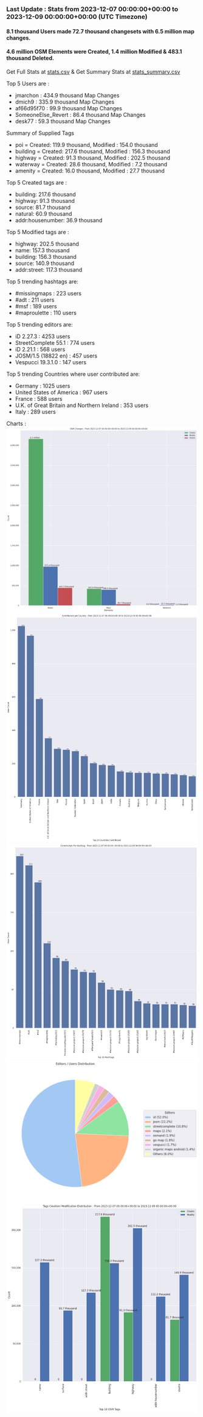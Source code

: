 ### Last Update : Stats from 2023-12-07 00:00:00+00:00 to 2023-12-09 00:00:00+00:00 (UTC Timezone)

#### 8.1 thousand Users made 72.7 thousand changesets with 6.5 million map changes.
#### 4.6 million OSM Elements were Created, 1.4 million Modified & 483.1 thousand Deleted.
Get Full Stats at [stats.csv](/stats/Global/Daily/stats.csv)
 & Get Summary Stats at [stats_summary.csv](/stats/Global/Daily/stats_summary.csv)

Top 5 Users are : 
- jmarchon : 434.9 thousand Map Changes
- dmich9 : 335.9 thousand Map Changes
- af66d95f70 : 99.9 thousand Map Changes
- SomeoneElse_Revert : 86.4 thousand Map Changes
- desk77 : 59.3 thousand Map Changes

Summary of Supplied Tags
- poi = Created: 119.9 thousand, Modified : 154.0 thousand
- building = Created: 217.6 thousand, Modified : 156.3 thousand
- highway = Created: 91.3 thousand, Modified : 202.5 thousand
- waterway = Created: 28.6 thousand, Modified : 7.2 thousand
- amenity = Created: 16.0 thousand, Modified : 27.7 thousand


Top 5 Created tags are :
- building: 217.6 thousand
- highway: 91.3 thousand
- source: 81.7 thousand
- natural: 60.9 thousand
- addr:housenumber: 36.9 thousand


Top 5 Modified tags are :
- highway: 202.5 thousand
- name: 157.3 thousand
- building: 156.3 thousand
- source: 140.9 thousand
- addr:street: 117.3 thousand


Top 5 trending hashtags are:
- #missingmaps : 223 users
- #adt : 211 users
- #msf : 189 users
- #maproulette : 110 users


Top 5 trending editors are:
- iD 2.27.3 : 4253 users
- StreetComplete 55.1 : 774 users
- iD 2.21.1 : 568 users
- JOSM/1.5 (18822 en) : 457 users
- Vespucci 19.3.1.0 : 147 users


Top 5 trending Countries where user contributed are:
- Germany : 1025 users
- United States of America : 967 users
- France : 588 users
- U.K. of Great Britain and Northern Ireland : 353 users
- Italy : 289 users


 Charts : 
![Alt text](./stats_osm_changes.png) 
![Alt text](./stats_users_per_country.png) 
![Alt text](./stats_users_per_hashtag.png) 
![Alt text](./stats_editors_pie_chart.png) 
![Alt text](./stats_tags.png) 
